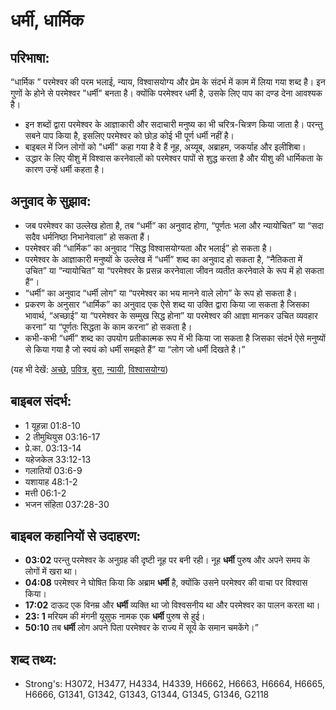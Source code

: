 # धर्मी, धार्मिक #

## परिभाषा: ##

“धार्मिक ” परमेश्वर की परम भलाई, न्याय, विश्वासयोग्य और प्रेम के संदर्भ में काम में लिया गया शब्द है। इन गुणों के होने से परमेश्वर "धर्मी" बनता है। क्योंकि परमेश्वर धर्मी है, उसके लिए पाप का दण्ड देना आवश्यक है।

* इन शब्दों द्वारा परमेश्वर के आज्ञाकारी और सदाचारी मनुष्य का भी चरित्र-चित्रण किया जाता है। परन्तु सबने पाप किया है, इसलिए परमेश्वर को छोड़ कोई भी पूर्ण धर्मी नहीं है।
* बाइबल में जिन लोगों को "धर्मी" कहा गया है वे हैं नूह, अय्यूब, अब्राहम, जकर्याह और इलीशिबा।
* उद्धार के लिए यीशु में विश्वास करनेवालों को परमेश्वर पापों से शुद्ध करता है और यीशु की धार्मिकता के कारण उन्हें धर्मी कहता है।

## अनुवाद के सुझाव: ##

* जब परमेश्वर का उल्लेख होता है, तब “धर्मी” का अनुवाद होगा, “पूर्णतः भला और न्यायोचित” या “सदा सदैव धर्मनिष्ठा निभानेवाला” हो सकता हैं।
* परमेश्वर की “धार्मिक” का अनुवाद “सिद्ध विश्वासयोग्यता और भलाई” हो सकता है।
* परमेश्वर के आज्ञाकारी मनुष्यों के उल्लेख में “धर्मी” शब्द का अनुवाद हो सकता है, “नैतिकता में उचित” या “न्यायोचित” या “परमेश्वर के प्रसन्न करनेवाला जीवन व्यतीत करनेवाले के रूप में हो सकता हैं”।
* “धर्मी” का अनुवाद “धर्मी लोग” या “परमेश्वर का भय मानने वाले लोग” के रूप हो सकता है।
* प्रकरण के अनुसार “धार्मिक” का अनुवाद एक ऐसे शब्द या उक्ति द्वारा किया जा सकता है जिसका भावार्थ, “अच्छाई” या “परमेश्वर के सम्मुख सिद्ध होना” या परमेश्वर की आज्ञा मानकर उचित व्यवहार करना” या “पूर्णतः सिद्धता के काम करना” हो सकता है। 
* कभी-कभी “धर्मी” शब्द का उपयोग प्रतीकात्मक रूप में भी किया जा सकता है जिसका संदर्भ ऐसे मनुष्यों से किया गया है जो स्वयं को धर्मी समझते हैं” या “लोग जो धर्मी दिखते है।”

(यह भी देखें: [अच्छे](../good.md), [पवित्र](../holy.md), [बुरा](../evil.md), [न्यायी](../justice.md), [विश्वासयोग्य](../faithful.md))

## बाइबल संदर्भ: ##

* 1 यूहन्ना 01:8-10
* 2 तीमुथियुस 03:16-17
* प्रे.का. 03:13-14
* यहेजकेल 33:12-13
* गलातियों 03:6-9
* यशायाह 48:1-2
* मत्ती 06:1-2
* भजन संहिता 037:28-30

## बाइबल कहानियों से उदाहरण: ##

* __03:02__ परन्तु परमेश्वर के अनुग्रह की दृष्टी नूह पर बनी रही। नूह __धर्मी__ पुरुष और अपने समय के लोगों में खरा था।
* __04:08__ परमेश्वर ने घोषित किया कि अब्राम __धर्मी__ है, क्योंकि उसने परमेश्वर की वाचा पर विश्वास किया।
* __17:02__ दाऊद एक विनम्र और __धर्मी__ व्यक्ति था जो विश्वसनीय था और परमेश्वर का पालन करता था।
* __23: 1__ मरियम की मंगनी यूसुफ नामक एक __धर्मी__ पुरुष से हुई।
* __50:10__ तब __धर्मी__ लोग अपने पिता परमेश्वर के राज्य में सूर्य के समान चमकेंगे।”

## शब्द तथ्य: ##

* Strong's: H3072, H3477, H4334, H4339, H6662, H6663, H6664, H6665, H6666, G1341, G1342, G1343, G1344, G1345, G1346, G2118
